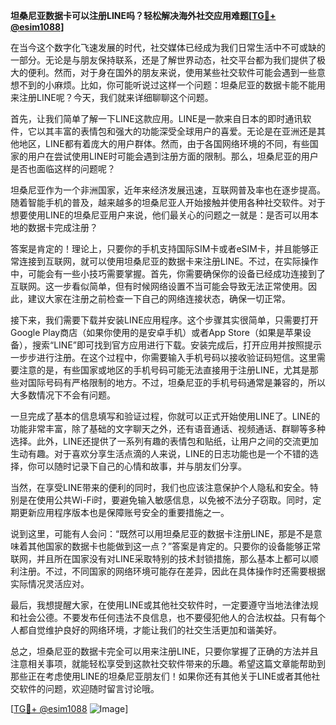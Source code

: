 **坦桑尼亚数据卡可以注册LINE吗？轻松解决海外社交应用难题[[TG💪+ @esim1088](https://t.me/s/esim1088)]**

在当今这个数字化飞速发展的时代，社交媒体已经成为我们日常生活中不可或缺的一部分。无论是与朋友保持联系，还是了解世界动态，社交平台都为我们提供了极大的便利。然而，对于身在国外的朋友来说，使用某些社交软件可能会遇到一些意想不到的小麻烦。比如，你可能听说过这样一个问题：坦桑尼亚的数据卡能不能用来注册LINE呢？今天，我们就来详细聊聊这个问题。

首先，让我们简单了解一下LINE这款应用。LINE是一款来自日本的即时通讯软件，它以其丰富的表情包和强大的功能深受全球用户的喜爱。无论是在亚洲还是其他地区，LINE都有着庞大的用户群体。然而，由于各国网络环境的不同，有些国家的用户在尝试使用LINE时可能会遇到注册方面的限制。那么，坦桑尼亚的用户是否也面临这样的问题呢？

坦桑尼亚作为一个非洲国家，近年来经济发展迅速，互联网普及率也在逐步提高。随着智能手机的普及，越来越多的坦桑尼亚人开始接触并使用各种社交软件。对于想要使用LINE的坦桑尼亚用户来说，他们最关心的问题之一就是：是否可以用本地的数据卡完成注册？

答案是肯定的！理论上，只要你的手机支持国际SIM卡或者eSIM卡，并且能够正常连接到互联网，就可以使用坦桑尼亚的数据卡来注册LINE。不过，在实际操作中，可能会有一些小技巧需要掌握。首先，你需要确保你的设备已经成功连接到了互联网。这一步看似简单，但有时候网络设置不当可能会导致无法正常使用。因此，建议大家在注册之前检查一下自己的网络连接状态，确保一切正常。

接下来，我们需要下载并安装LINE应用程序。这个步骤其实很简单，只需要打开Google Play商店（如果你使用的是安卓手机）或者App Store（如果是苹果设备），搜索“LINE”即可找到官方应用进行下载。安装完成后，打开应用并按照提示一步步进行注册。在这个过程中，你需要输入手机号码以接收验证码短信。这里需要注意的是，有些国家或地区的手机号码可能无法直接用于注册LINE，尤其是那些对国际号码有严格限制的地方。不过，坦桑尼亚的手机号码通常是兼容的，所以大多数情况下不会有问题。

一旦完成了基本的信息填写和验证过程，你就可以正式开始使用LINE了。LINE的功能非常丰富，除了基础的文字聊天之外，还有语音通话、视频通话、群聊等多种选择。此外，LINE还提供了一系列有趣的表情包和贴纸，让用户之间的交流更加生动有趣。对于喜欢分享生活点滴的人来说，LINE的日志功能也是一个不错的选择，你可以随时记录下自己的心情和故事，并与朋友们分享。

当然，在享受LINE带来的便利的同时，我们也应该注意保护个人隐私和安全。特别是在使用公共Wi-Fi时，要避免输入敏感信息，以免被不法分子窃取。同时，定期更新应用程序版本也是保障账号安全的重要措施之一。

说到这里，可能有人会问：“既然可以用坦桑尼亚的数据卡注册LINE，那是不是意味着其他国家的数据卡也能做到这一点？”答案是肯定的。只要你的设备能够正常联网，并且所在国家没有对LINE采取特别的技术封锁措施，那么基本上都可以顺利注册。不过，不同国家的网络环境可能存在差异，因此在具体操作时还需要根据实际情况灵活应对。

最后，我想提醒大家，在使用LINE或其他社交软件时，一定要遵守当地法律法规和社会公德。不要发布任何违法不良信息，也不要侵犯他人的合法权益。只有每个人都自觉维护良好的网络环境，才能让我们的社交生活更加和谐美好。

总之，坦桑尼亚的数据卡完全可以用来注册LINE，只要你掌握了正确的方法并且注意相关事项，就能轻松享受到这款社交软件带来的乐趣。希望这篇文章能帮助到那些正在考虑使用LINE的坦桑尼亚朋友们！如果你还有其他关于LINE或者其他社交软件的问题，欢迎随时留言讨论哦。

[[TG💪+ @esim1088](https://t.me/s/esim1088) ![Image](https://i.postimg.cc/4NQfJmqS/Snipaste-2025-05-13-00-14-12.png)]